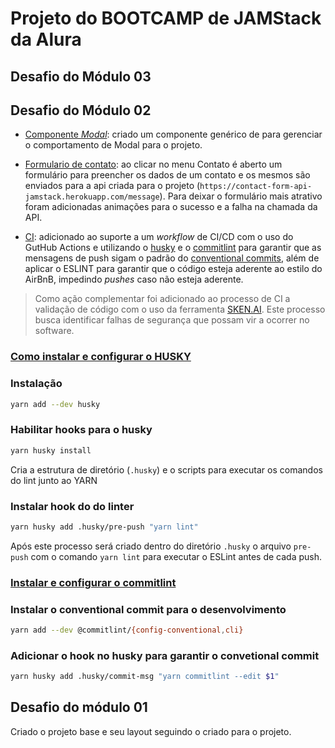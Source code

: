 # Projeto do BOOTCAMP de JAMStack da Alura

## Desafio do Módulo 03
## Desafio do Módulo 02

- <ins>Componente _Modal_</ins>: criado um componente genérico de para gerenciar o comportamento de Modal para o projeto.

- <ins>Formulario de contato</ins>: ao clicar no menu Contato é aberto um formulário para preencher os dados de um contato e os mesmos são enviados para a api criada para o projeto (```https://contact-form-api-jamstack.herokuapp.com/message```).
Para deixar o formulário mais atrativo foram adicionadas animações para o sucesso e a falha na chamada da API.

- <ins>CI</ins>: adicionado ao suporte a um _workflow_ de CI/CD com o uso do GutHub Actions e utilizando o [husky](https://github.com/typicode/husky) e o [commitlint](https://github.com/conventional-changelog/commitlint) para garantir que as mensagens de push sigam o padrão do [conventional commits](https://www.conventionalcommits.org/en/v1.0.0/), além de aplicar o ESLINT para garantir que o código esteja aderente ao estilo do AirBnB, impedindo _pushes_ caso não esteja aderente.

> Como ação complementar foi adicionado ao processo de CI a validação de código com o uso da ferramenta [SKEN.AI](https://sken.ai/). Este processo busca identificar falhas de segurança que possam vir a ocorrer no software.

### <ins>Como instalar e configurar o HUSKY</ins>

### Instalação

```bash
yarn add --dev husky
```

### Habilitar hooks para o husky

```bash
yarn husky install
```

Cria a estrutura de diretório (```.husky```) e o scripts para executar os comandos do lint junto ao YARN
### Instalar hook do do linter

```bash
yarn husky add .husky/pre-push "yarn lint"
```

Após este processo será criado dentro do diretório ```.husky``` o arquivo ```pre-push``` com o comando ```yarn lint``` para executar
o ESLint antes de cada push.

### <ins>Instalar e configurar o commitlint</ins>

### Instalar o conventional commit para o desenvolvimento
```bash
yarn add --dev @commitlint/{config-conventional,cli}
```

### Adicionar o hook no husky para garantir o convetional commit
```bash
yarn husky add .husky/commit-msg "yarn commitlint --edit $1"
```

## Desafio do módulo 01

Criado o projeto base e seu layout seguindo o criado para o projeto.
